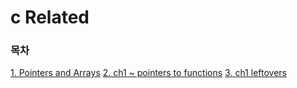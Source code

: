 # c Related
### 목차
[1. Pointers and Arrays](1.pointers_and_arrays)
[2. ch1 ~ pointers to functions](2.ch1~pointers_to_functions)
[3. ch1 leftovers](3.ch1_leftovers)
